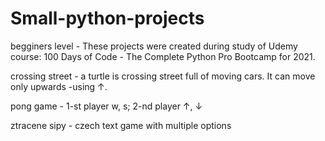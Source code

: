 # Small-python-projects
begginers level - These projects were created during study of Udemy course: 100 Days of Code - The Complete Python Pro Bootcamp for 2021.

crossing street - a turtle is crossing street full of moving cars. It can move only upwards -using ↑.

pong game -  1-st player w, s; 2-nd player ↑, ↓ 

ztracene sipy - czech text game with multiple options
